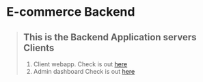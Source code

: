 # E-commerce Backend

> ## This is the Backend __Application__ servers __Clients__
> 1. Client webapp. Check is out [here](https://github.com/jeseias/Kero-frontend)
> 3. Admin dashboard Check is out [here](https://github.com/jeseias/Kero-admin)